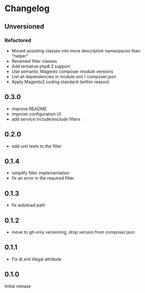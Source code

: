 # Changelog

## Unversioned
### Refactored
- Moved assisting classes into more descriptive namespaces than "helper"
- Renamed filter classes
- Add tentative php8.3 support
- Use semantic Magento composer module versions
- List all dependencies in module.xml / composer.json
- Apply Magento2 coding standard (within reason) 

## 0.3.0
- improve README
- improve configuration UI
- add service include/exclude filters

## 0.2.0
- add unit tests to the filter

## 0.1.4
- simplify filter implementation
- fix an error in the required filter

## 0.1.3
- fix autoload path

## 0.1.2
- move to git-only versioning, drop version from composer.json

## 0.1.1
- Fix di.xml illegal attribute

## 0.1.0
Initial release
